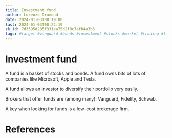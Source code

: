 ```yaml
---
title: Investment fund
author: Lorenzo Drumond
date: 2024-01-03T00:19:00
last: 2024-01-03T00:22:19
zk_id: 7d3395d285f331ea75d2f0c7afb4a3b6
tags: #target #vanguard #bonds #investment #stocks #market #trading #finance
---
```



# Investment fund
A fund is a basket of stocks and bonds. A fund owns bits of lots of companies like Microsoft, Apple and Tesla.

A fund allows an investor to diversify their portfolio very easily.

Brokers that offer funds are (among many): Vanguard, Fidelity, Schwab.

A key when looking for funds is a low-cost brokerage firm.

# References
